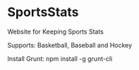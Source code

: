 # SportsStats
Website for Keeping Sports Stats

Supports: Basketball, Baseball and Hockey


Install Grunt:
npm install -g grunt-cli